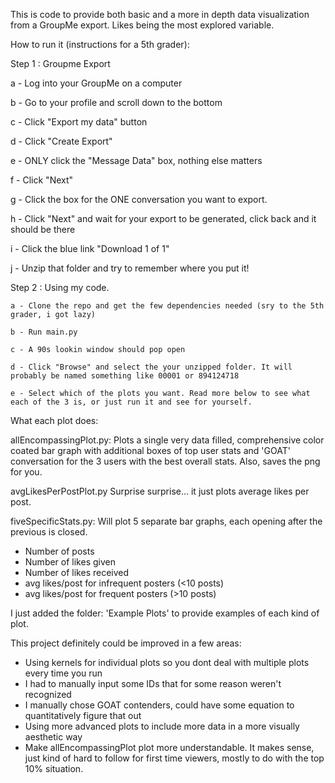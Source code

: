 This is code to provide both basic and a more in depth data visualization from a GroupMe export. Likes being the most explored variable. 

How to run it (instructions for a 5th grader):

Step 1 : Groupme Export

   a - Log into your GroupMe on a computer
   
   b - Go to your profile and scroll down to the bottom
   
   c - Click "Export my data" button
   
   d - Click "Create Export"
   
   e - ONLY click the "Message Data" box, nothing else matters
   
   f - Click "Next"
   
   g - Click the box for the ONE conversation you want to export. 
   
   h - Click "Next" and wait for your export to be generated, click back and it should be there
   
   i - Click the blue link "Download 1 of 1"
   
   j - Unzip that folder and try to remember where you put it!
   

Step 2 : Using my code. 

    a - Clone the repo and get the few dependencies needed (sry to the 5th grader, i got lazy)
    
    b - Run main.py
    
    c - A 90s lookin window should pop open
    
    d - Click "Browse" and select the your unzipped folder. It will probably be named something like 00001 or 894124718
    
    e - Select which of the plots you want. Read more below to see what each of the 3 is, or just run it and see for yourself.
    


What each plot does:

allEncompassingPlot.py:
Plots a single very data filled, comprehensive color coated bar graph with additional boxes of top user stats and 'GOAT' conversation for the 3 users with the best overall stats. Also, saves the png for you.

avgLikesPerPostPlot.py
Surprise surprise... it just plots average likes per post.

fiveSpecificStats.py:
Will plot 5 separate bar graphs, each opening after the previous is closed.
- Number of posts 
- Number of likes given
- Number of likes received
- avg likes/post for infrequent posters (<10 posts)
- avg likes/post for frequent posters (>10 posts)

I just added the folder: 'Example Plots' to provide examples of each kind of plot.

This project definitely could be improved in a few areas: 
- Using kernels for individual plots so you dont deal with multiple plots every time you run
- I had to manually input some IDs that for some reason weren't recognized
- I manually chose GOAT contenders, could have some equation to quantitatively figure that out
- Using more advanced plots to include more data in a more visually aesthetic way
- Make allEncompassingPlot plot more understandable. It makes sense, just kind of hard to follow for first time viewers, mostly to do with the top 10% situation.
